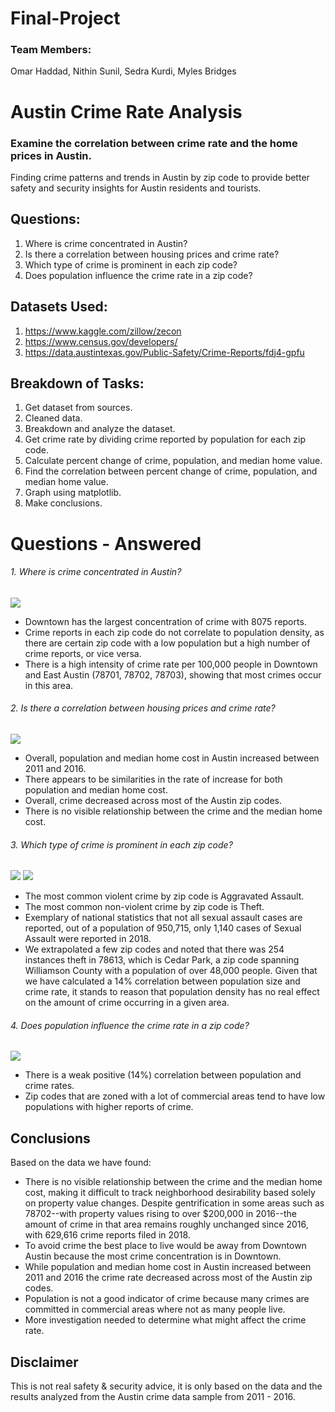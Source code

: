 # Final-Project
  
### Team Members: 

Omar Haddad, Nithin Sunil, Sedra Kurdi, Myles Bridges

# Austin Crime Rate Analysis 

### Examine the correlation between crime rate and the home prices in Austin. 
Finding crime patterns and trends in Austin by zip code to provide better safety and security insights for Austin residents and tourists. 

## Questions:
1. Where is crime concentrated in Austin? 
2. Is there a correlation between housing prices and crime rate? 
3. Which type of crime is prominent in each zip code? 
4. Does population influence the crime rate in a zip code?

## Datasets Used: 
 1. https://www.kaggle.com/zillow/zecon
 2. https://www.census.gov/developers/
 3. https://data.austintexas.gov/Public-Safety/Crime-Reports/fdj4-gpfu

## Breakdown of Tasks:

1. Get dataset from sources.
2. Cleaned data.
3. Breakdown and analyze the dataset.
4. Get crime rate by dividing crime reported by population for each zip code.
5. Calculate percent change of crime, population, and median home value.
6. Find the correlation between percent change of crime, population, and median home value.
7. Graph using matplotlib.
8. Make conclusions.


# Questions - Answered

###### 1. Where is crime concentrated in Austin? 

<img src="/ashley_patterson/crime_heatmap.png">

* Downtown has the largest concentration of crime with 8075 reports.
* Crime reports in each zip code do not correlate to population density, as there are certain zip code with a low population but a high number of crime reports, or vice versa.
* There is a high intensity of crime rate per 100,000 people in Downtown and East Austin (78701, 78702, 78703), showing that most crimes occur in this area.

###### 2. Is there a correlation between housing prices and crime rate? 

<img src="/ashley_patterson/popcrimecostpercentchangeBAR.png">

* Overall, population and median home cost in Austin increased between 2011 and 2016.
* There appears to be similarities in the rate of increase for both population and median home cost.
* Overall, crime decreased across most of the Austin zip codes.
* There is no visible relationship between the crime and the median home cost.

###### 3. Which type of crime is prominent in each zip code? 

<img src="/ashley_patterson/nonviolent_crimes.png">
<img src="/ashley_patterson/violent_crimes.png">

* The most common violent crime by zip code is Aggravated Assault.
* The most common non-violent crime by zip code is Theft.
* Exemplary of national statistics that not all sexual assault cases are reported, out of a population of 950,715, only 1,140 cases of Sexual Assault were reported in 2018.
* We extrapolated a few zip codes and noted that there was 254 instances theft in 78613, which is Cedar Park, a zip code spanning Williamson County with a population of over 48,000 people. Given that we have calculated a 14% correlation between population size and crime rate, it stands to reason that population density has no real effect on the amount of crime occurring in a given area. 

###### 4. Does population influence the crime rate in a zip code?

<img src="/robert_mcalmon/crime_rate_and_population.png">

* There is a weak positive (14%) correlation between population and crime rates. 
* Zip codes that are zoned with a lot of commercial areas tend to have low populations with higher reports of crime. 

## Conclusions

Based on the data we have found: 
* There is no visible relationship between the crime and the median home cost, making it difficult to track neighborhood desirability based solely on property value changes. Despite gentrification in some areas such as  78702--with property values rising to over $200,000 in 2016--the amount of crime in that area remains roughly unchanged since 2016, with 629,616 crime reports filed in 2018.
* To avoid crime the best place to live would be away from Downtown Austin because the most crime concentration is in Downtown.
* While population and median home cost in Austin increased between 2011 and 2016 the crime rate decreased across most of the Austin zip codes.
* Population is not a good indicator of crime because many crimes are committed in commercial areas where not as many people live. 
* More investigation needed to determine what might affect the crime rate.

## Disclaimer 
This is not real safety & security advice, it is only based on the data and the results analyzed from the Austin crime data sample from 2011 - 2016.





































































































































































































































































































































































































































































